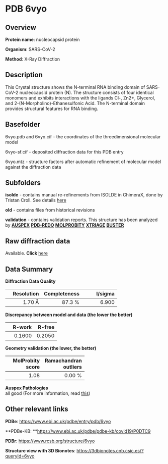 # PDB 6vyo

## Overview

**Protein name**: nucleocapsid protein

**Organism**: SARS-CoV-2

**Method**: X-Ray Diffraction

## Description

This Crystal structure shows the N-terminal RNA binding domain of SARS-CoV-2 nucleocapsid protein (N). The structure consists of four identical monomers and exhibits interactions with the ligands Cl-, Zn2+, Glycerol, and 2-(N-Morpholino)-Ethanesulfonic Acid. The N-terminal domain provides structural features for RNA binding.

## Basefolder

6vyo.pdb and 6vyo.cif - the coordinates of the threedimensional molecular model

6vyo-sf.cif - deposited diffraction data for this PDB entry

6vyo.mtz - structure factors after automatic refinement of molecular model against the diffraction data

## Subfolders

**isolde** - contains manual re-refinements from ISOLDE in ChimeraX, done by Tristan Croll. See details [here](https://github.com/thorn-lab/coronavirus_structural_task_force/blob/master/pdb/nucleocapsid_protein/SARS-CoV-2/6vyo/isolde/directory_info.txt)

**old** - contains files from historical revisions

**validation** - contains validation reports. This structure has been analyzed by [**AUSPEX**](https://github.com/thorn-lab/coronavirus_structural_task_force/tree/master/pdb/nucleocapsid_protein/SARS-CoV-2/6vyo/validation/auspex) [**PDB-REDO**](https://github.com/thorn-lab/coronavirus_structural_task_force/tree/master/pdb/nucleocapsid_protein/SARS-CoV-2/6vyo/validation/pdb-redo) [**MOLPROBITY**](https://github.com/thorn-lab/coronavirus_structural_task_force/tree/master/pdb/nucleocapsid_protein/SARS-CoV-2/6vyo/validation/molprobity) [**XTRIAGE**](https://github.com/thorn-lab/coronavirus_structural_task_force/blob/master/pdb/nucleocapsid_protein/SARS-CoV-2/6vyo/validation/Xtriage_output.log) [**BUSTER**](https://www.globalphasing.com/buster/wiki/index.cgi?Covid19Pdb6VYO) 



## Raw diffraction data

Available. **Click** [here](https://doi.org/10.18430/m36vyo) 

## Data Summary
**Diffraction Data Quality**

|   | Resolution | Completeness| I/sigma |
|---|-------------:|----------------:|--------------:|
|   |1.70 Å|87.3  %|<img width=50/>6.900|

**Discrepancy between model and data (the lower the better)**

|   | **R-work**| **R-free**   
|---|-------------:|----------------:|           
||  0.1600|  0.2050|

**Geometry validation (the lower, the better)**

|   |**MolProbity<br>score**| **Ramachandran<br>outliers** 
|---|-------------:|----------------:|
||  1.08|  0.00 %|

**Auspex Pathologies**<br> all good (For more information, read [this](https://github.com/thorn-lab/coronavirus_structural_task_force/blob/master/pdb/nucleocapsid_protein/SARS-CoV-2/6vyo/validation/auspex/6vyo_auspex_comments.txt))

 



## Other relevant links 
**PDBe**:  https://www.ebi.ac.uk/pdbe/entry/pdb/6vyo

**PDBe-KB: **https://www.ebi.ac.uk/pdbe/pdbe-kb/covid19/P0DTC9 
 
**PDBr**: https://www.rcsb.org/structure/6vyo 

**Structure view with 3D Bionotes**: https://3dbionotes.cnb.csic.es/?queryId=6vyo

